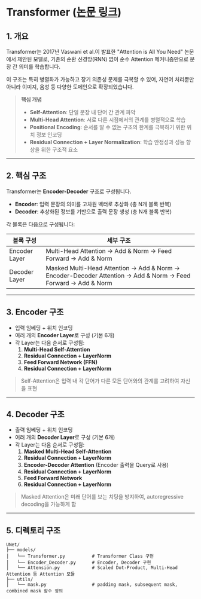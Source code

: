 # Transformer ([논문 링크](https://arxiv.org/pdf/1706.03762))

## 1. 개요

Transformer는 2017년 Vaswani et al.이 발표한 "Attention is All You Need" 논문에서 제안된 모델로, 기존의 순환 신경망(RNN) 없이 순수 Attention 메커니즘만으로 문장 간 의미를 학습합니다.

이 구조는 특히 병렬화가 가능하고 장기 의존성 문제를 극복할 수 있어, 자연어 처리뿐만 아니라 이미지, 음성 등 다양한 도메인으로 확장되었습니다.

> **핵심 개념**  
> - **Self-Attention**: 단일 문장 내 단어 간 관계 파악  
> - **Multi-Head Attention**: 서로 다른 시점에서의 관계를 병렬적으로 학습  
> - **Positional Encoding**: 순서를 알 수 없는 구조의 한계를 극복하기 위한 위치 정보 인코딩  
> - **Residual Connection + Layer Normalization**: 학습 안정성과 성능 향상을 위한 구조적 요소

---

## 2. 핵심 구조

Transformer는 **Encoder-Decoder** 구조로 구성됩니다.

- **Encoder**: 입력 문장의 의미를 고차원 벡터로 추상화 (총 N개 블록 반복)
- **Decoder**: 추상화된 정보를 기반으로 출력 문장 생성 (총 N개 블록 반복)

각 블록은 다음으로 구성됩니다:

| 블록 구성       | 세부 구조 |
|----------------|-----------|
| Encoder Layer  | Multi-Head Attention → Add & Norm → Feed Forward → Add & Norm |
| Decoder Layer  | Masked Multi-Head Attention → Add & Norm → Encoder-Decoder Attention → Add & Norm → Feed Forward → Add & Norm |

---

## 3. Encoder 구조

- 입력 임베딩 + 위치 인코딩
- 여러 개의 **Encoder Layer**로 구성 (기본 6개)
- 각 Layer는 다음 순서로 구성됨:
    1. **Multi-Head Self-Attention**
    2. **Residual Connection + LayerNorm**
    3. **Feed Forward Network (FFN)**
    4. **Residual Connection + LayerNorm**

> Self-Attention은 입력 내 각 단어가 다른 모든 단어와의 관계를 고려하여 자신을 표현

---

## 4. Decoder 구조

- 출력 임베딩 + 위치 인코딩
- 여러 개의 **Decoder Layer**로 구성 (기본 6개)
- 각 Layer는 다음 순서로 구성됨:
    1. **Masked Multi-Head Self-Attention**
    2. **Residual Connection + LayerNorm**
    3. **Encoder-Decoder Attention** (Encoder 출력을 Query로 사용)
    4. **Residual Connection + LayerNorm**
    5. **Feed Forward Network**
    6. **Residual Connection + LayerNorm**

> Masked Attention은 미래 단어를 보는 치팅을 방지하여, autoregressive decoding을 가능하게 함

---

## 5. 디렉토리 구조
```
UNet/
├── models/                     
│   └── Transformer.py          # Transformer Class 구현
│   └── Encoder_Decoder.py      # Encoder, Decoder 구현
│   └── Attension.py            # Scaled Dot-Product, Multi-Head Attention 등 Attention 모듈
├── utils/
│   └── mask.py                 # padding mask, subsequent mask, combined mask 함수 정의
